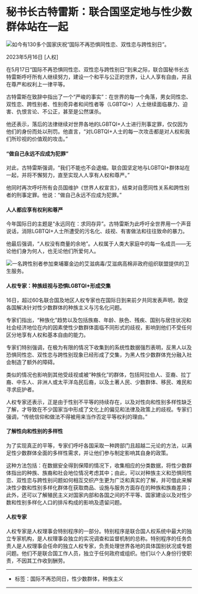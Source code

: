 # 秘书长古特雷斯：联合国坚定地与性少数群体站在一起

![如今有130多个国家庆祝“国际不再恐惧同性恋、双性恋与跨性别日”。](https://global.unitednations.entermediadb.net/assets/mediadb/services/module/asset/downloads/preset/Libraries/Production%20Library/17-05-2022-UNHCR-RF2169671-IDAHOT.jpg/image1170x530cropped.jpg)

2023年5月16日 [人权]

在5月17日“国际不再恐惧同性恋、双性恋与跨性别日”到来之际，联合国秘书长古特雷斯呼吁所有人继续努力，建设一个和平与公正的世界，让人人享有自由，并且在尊严和权利上一律平等。

古特雷斯在致辞中指出了一个“严峻的事实”：在世界的每一个角落，男女同性恋、双性恋、跨性别者、性别奇异者和间性者等（LGBTQI+）人士继续面临暴力、迫害、仇恨言论、不公正，甚至是公然谋杀。

他还表示，落后的法律继续对世界各地的LGBTQI+人士进行刑事定罪，仅仅因为他们的身份而处以刑罚。他直言，“对LGBTQI+人士的每一次攻击都是对人权和我们所珍视的价值观的攻击。”

#### “做自己永远不应成为犯罪”

对此，古特雷斯强调，“我们不能也不会退缩。联合国坚定地与LGBTQI+群体站在一起，并将不懈努力，直至实现人人享有人权和尊严。”

他同时再次呼吁所有会员国维护《世界人权宣言》，结束对自愿同性关系和跨性别者的刑事定罪。他说：“做自己永远不应成为犯罪。”

#### 人人都应享有权利和尊严

今年国际日的主题是“永远同在：求同存异”。古特雷斯为此呼吁全世界用一个声音说话，消除LGBTQI+人士所遭受的污名化、歧视、有害做法和往往致命的暴力。

他最后强调，“人权没有商量的余地”。人权属于人类大家庭中的每一名成员——无论他们身为何人，也无论他们所爱何人。

![一名跨性别者参加柬埔寨金边的艾滋病毒/艾滋病高棉非政府组织联盟提供的卫生服务。](https://global.unitednations.entermediadb.net/assets/mediadb/services/module/asset/downloads/preset/Libraries/Production%20Library/15-05-2023-UNAIDS-transgender-Cambodia.jpg/image1170x530cropped.jpg)

#### 人权专家：种族歧视与恐惧LGBTQI+形成交集

16日，超过60名联合国及地区人权专家也在国际日到来前夕共同发表声明，敦促各国解决针对性少数群体的种族主义与污名化问题。

专家们指出，“种族化”趋势以及包括族裔、年龄、肤色、残疾、国别与居住状况和社会经济地位在内的因素使性少数群体面临不同形式的歧视，影响到他们不受任何区分地享有人权和基本自由的能力。

专家们特别强调，在极为有限的情况下收集到的系统性数据强烈表明，反黑人以及恐惧同性恋、双性恋与跨性别现象已经形成了交集，为黑人性少数群体充分融入社会制造了额外的障碍。

类似的情况也影响到其他受歧视或被“种族化”的群体，包括阿拉伯人、亚裔、拉丁裔、中东人、非洲人或太平洋岛民后裔，以及土著人民、少数群体、移民、难民和寻求庇护者。

人权专家还表示，正是由于性别不平等的持续存在，以及对性向和性别多样性缺乏了解，才导致在不少国家当中形成了文化上的偏见和法律及政策上的歧视。专家们强调，“传统信仰和做法不得被用来当作否定平等权利的理由。”

#### 了解性向和性别的多样性

为了实现真正的平等，专家们呼吁各国采取一种跨部门且超越二元论的方法，以满足性少数群体全面的多样性需求，并让他们参与制定影响其自身的政策。

这种方法包括：在数据安全得到保障的情况下，收集相应的分类数据，将性少数群体指出的种族、族裔和社会地位情况考虑其中；由此，可以对种族主义和恐惧同性恋、双性恋与跨性别问题如何相互交织产生更为广泛和真实的了解，并可借此来解决性少数和性别多样化群体在获取商品、设施与服务方面存在的种族和族裔差异；此外，还可以了解殖民主义对国家内部和各国之间的不平等、国家建设以及对性少数和性别多样化人口的排斥构成的影响及遗留问题。

#### 人权专家

人权专家是人权理事会特别程序的一部分。特别程序是联合国人权系统中最大的独立专家机构，是人权理事会独立的实况调查和监督机制的总称。特别程序的任务负责人是人权理事会任命的独立人权专家，负责处理世界各地的具体国别状况或专题问题。他们不是联合国工作人员，独立于任何政府或组织。他们以个人身份行使职责，不因其工作收到酬劳。

---

- 标签：国际不再恐同日，性少数群体，种族主义

---